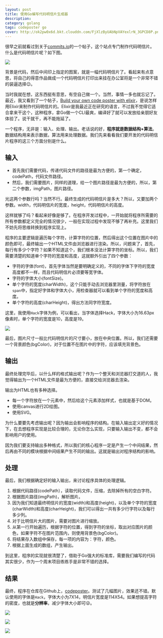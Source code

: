 ```yaml
---
layout: post
title: 使用Go编写代码明信片生成器
description: 
category: golang
tags: codeposter go
cover: http://ok2pw0x6d.bkt.clouddn.com/FjXlzByUAbNpVAYexlrN_3GPCD8P.png
---
```


很早之前就看过到关于[commits.io](http://commits.io)的一个帖子，这个站点专门制作代码明信片。什么是代码明信片呢？如下图。

![](http://ok2pw0x6d.bkt.clouddn.com/Fqam4K_lGEdyiyAxz4eRbiWlptvN.png)



背景是代码，然后中间印上指定的图案，就是一幅代码明信片了。看起来有点意思，将自己的得意作品做成一个代码明信片打印出来挂在办公室将是一个非常不错的装逼选择😉。

当时我就在想，这东西挺有意思，有空自己做一个。当然，事情一多也就忘记了。最近，我又看到了一个帖子，[Build your own code poster with elixir](http://www.east5th.co/blog/2017/02/13/build-your-own-code-poster-with-elixir/)，是说怎样用Elixir来制作代码明信片的。Elixir是我最近正在研究的语言，不过我不觉得它适合拿来干这个，这种程序，拿Go做一个CLI最爽，编译好了就可以发放给亲朋好友体验了。说干就干，再不能拖延了。

一个程序，无非是：输入、处理、输出。老话说的好，**程序就是数据结构+算法**。数据结构用来表示数据，算法用来处理数据。我们先来看看我们要开发的代码明信片程序的这三个方面分别是什么。

## 输入

- 首先我们需要代码，传递代码文件的路径是最为方便的，第一个确定，codePath，代码文件路径。
- 然后，我们需要图片，同样的道理，给一个图片路径是最为方便的，所以，第二个参数，imgPath，图片路径。

光这两个参数行吗？当然不行。最终生成的代码明信片是多大？所以，又要加两个参数。width，代码明信片的宽度，height，代码明信片的高度。

这样就够了吗？看起来好像是够了。在程序开发过程中，一开始就将程序所需要的所有参数都定义完全的情况很少，一般在实现过程中发现不够了再补充。这里我们不妨先将思维转换到程序实现上。

程序的主要逻辑是遍历每个字符，计算字符的位置，然后得出这个位置在图片中的颜色即可，最终输出一个HTML文件由浏览器进行渲染。所以，问题来了，首先，每行有多少个字符？如果不知道这个，我们根本没法计算字符的坐标。所以，我们需要清楚的知道单个字符的宽度和高度，这就额外引出了四个参数：

- 字符的字体(font)，首先字体当然是要明确定义的，不同的字体下字符的宽度高度都不一样，而且代码明信片必须要等宽字体。
- 字符的字体大小(fontSize)。
- 单个字符的宽度(charWidth)，这个只能手动去浏览器里测量，将字符放在`span`中，指定好字体和字体大小，用检查器就可以看到单个字符的宽度和高度。
- 单个字符的高度(charHeight)，得出方法同字符宽度。

这里，我使用`Hack`字体为例，可以看出，当字体选择Hack，字体大小为16.63px像素时，单个字符的宽度是10，高度是19。

![](http://ok2pw0x6d.bkt.clouddn.com/Ft79yrLeayU_efZJQdl5gvd0Fc5W.png)



最后，图片尺寸一般比代码明信片的尺寸要小，放在中央位置。所以，我们还需要一个背景颜色(bgColor)，对于位置不在图片中的字符，应该填充背景色。

## 输出

最终处理完毕后，以什么样的格式输出呢？作为一个整天和浏览器打交道的人，我觉得输出为一个HTML文件是最为方便的，直接交给浏览器去渲染。

输出为HTML也有多种选择。

- 每一个字符放在一个元素中，然后给这个元素添加样式，也就是基于DOM。
- 使用canvas进行2D绘图。
- 使用SVG。

为什么要要先考虑输出呢？因为输出会影响程序的结构。在输入输出定义好的情况下，在去想程序实现是比较合理的，无论你怎么实现，只要输入输出不变，都不会影响用户的使用。

因为我们要支持输出多种格式，所以我们的核心程序一定是产生一个中间结果，然后再由不同的模块根据中间结果产生不同的输出。这就是输出对程序结构的影响。

## 处理

最后，我们根据确定好的输入输出，来讨论程序具体的处理逻辑。

1. 根据代码路径(codePath），读取代码文件，压缩，去除掉所有的空白字符。
2. 根据图片路径(imgPath)，解析图片。
3. 因为我们知道最终明信片的宽度(width)和高度(height)，以及单个字符的宽度(charWidth)和高度(charHeight)，我们可以得出一共有多少行字符以及每行多少列。
4. 对于比明信片大的图片，需要对图片进行缩放。
5. 从第一行开始遍历，根据字符的位置，得到字符的坐标，取出对应图片的颜色，如果字符不在图片范围内，则使用背景色(bgColor)。
6. 将结果存入数组中保存，每一项的内容为：字符，颜色。
7. 根据上面生成的数组，产生输出。

到这里，程序的实现就很清楚了，借助于Go强大的标准库，需要我们编写的代码其实很少，作为一个周末项目练练手是非常不错的选择。

## 结果

最终，程序在仓库在Github上，[codeposter](http://github.com/fate-lovely/codeposter)。测试了几幅图片，效果还不错。默认使用的字体是`Hack`，字体大小为7X14，明信片宽度是114X54。如果想提高字符的密度，也就是**分辨率**，减少字体大小即可😜。

![](http://ok2pw0x6d.bkt.clouddn.com/Fuo-iJqj2LSeIgLV8Cm_vcWAGCBO.png)

![](http://ok2pw0x6d.bkt.clouddn.com/Fs-kAGAGyrsTVZG7wzsv_DpyVWm-.png)

![](http://ok2pw0x6d.bkt.clouddn.com/FqAgqcFdvvrQ-gcUrNfi1VwLXBtP.png)

